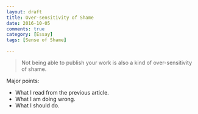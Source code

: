 ```yaml
---
layout: draft
title: Over-sensitivity of Shame
date: 2016-10-05
comments: true
category: [Essay]
tags: [Sense of Shame]

---
```


> Not being able to publish your work is also a kind of over-sensitivity of shame.

Major points:
* What I read from the previous article.
* What I am doing wrong.
* What I should do.

